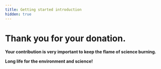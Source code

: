 ```yaml
---
title: Getting started introduction
hidden: true
---
```


# __Thank you for your donation.__

__Your contribution is very important to keep the flame of science burning.__

__Long life for the environment and science!__